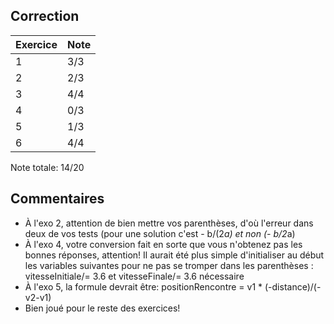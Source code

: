 ## Correction

|**Exercice**|**Note**|
| :- | :- |
|1|3/3|
|2|2/3|
|3|4/4|
|4|0/3|
|5|1/3|
|6|4/4|


Note totale: 14/20

## Commentaires
- À l'exo 2, attention de bien mettre vos parenthèses, d'où l'erreur dans deux de vos tests (pour une solution c'est - b/(2*a) et non (- b/2*a)
- À l'exo 4, votre conversion fait en sorte que vous n'obtenez pas les bonnes réponses, attention! Il aurait été plus simple d'initialiser au début les variables suivantes pour ne pas se tromper dans les parenthèses : vitesseInitiale/= 3.6 et vitesseFinale/= 3.6 nécessaire
- À l'exo 5, la formule devrait être: positionRencontre = v1 * (-distance)/(-v2-v1)
- Bien joué pour le reste des exercices!
